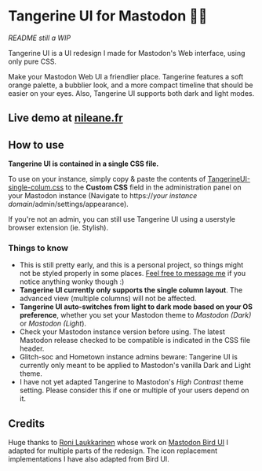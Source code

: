 # Tangerine UI for Mastodon 🍊🐘

*README still a WIP*

Tangerine UI is a UI redesign I made for Mastodon's Web interface, using only pure CSS.

Make your Mastodon Web UI a friendlier place. Tangerine features a soft orange palette, a bubblier look, and a more compact timeline that should be easier on your eyes. Also, Tangerine UI supports both dark and light modes.

## Live demo at [nileane.fr](https://nileane.fr)

## How to use
**Tangerine UI is contained in a single CSS file.**  

To use on your instance, simply copy & paste the contents of [TangerineUI-single-colum.css](https://github.com/nileane/TangerineUI-for-Mastodon/blob/main/TangerineUI-single-column.css) to the **Custom CSS** field in the administration panel on your Mastodon instance (Navigate to https://*your instance domain*/admin/settings/appearance).

If you're not an admin, you can still use Tangerine UI using a userstyle browser extension (ie. Stylish).

### Things to know
* This is still pretty early, and this is a personal project, so things might not be styled properly in some places. [Feel free to message me](https://nileane.fr/@nileane) if you notice anything wonky though :)
* **Tangerine UI currently only supports the single column layout**. The advanced view (multiple columns) will not be affected.
* **Tangerine UI auto-switches from light to dark mode based on your OS preference**, whether you set your Mastodon theme to *Mastodon (Dark)* or *Mastodon (Light*).
* Check your Mastodon instance version before using. The latest Mastodon release checked to be compatible is indicated in the CSS file header.
* Glitch-soc and Hometown instance admins beware: Tangerine UI is currently only meant to be applied to Mastodon's vanilla Dark and Light theme.
* I have not yet adapted Tangerine to Mastodon's *High Contrast* theme setting. Please consider this if one or multiple of your users depend on it.

## Credits
Huge thanks to [Roni Laukkarinen](https://mementomori.social/@rolle) whose work on [Mastodon Bird UI](https://github.com/ronilaukkarinen/mastodon-bird-ui) I adapted for multiple parts of the redesign. The icon replacement implementations I have also adapted from Bird UI.